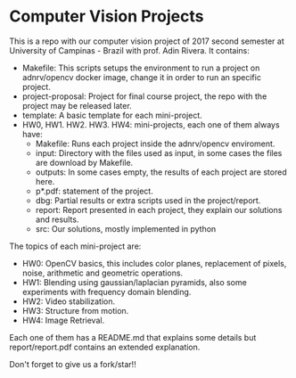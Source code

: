# Computer Vision Projects

This is a repo with our computer vision project of 2017 second semester at University of Campinas - Brazil with prof. Adin Rivera. It contains:

* Makefile: This scripts setups the environment to run a project on adnrv/opencv docker image, change it in order to run an specific project.
* project-proposal: Project for final course project, the repo with the project may be released later.
* template: A basic template for each mini-project.
* HW0, HW1. HW2. HW3. HW4: mini-projects, each one of them always have:
   * Makefile: Runs each project inside the adnrv/opencv enviroment.
   * input: Directory with the files used as input, in some cases the files are download by Makefile.
   * outputs: In some cases empty, the results of each project are stored here.
   * p*.pdf: statement of the project.
   * dbg: Partial results or extra scripts used in the project/report.
   * report: Report presented in each project, they explain our solutions and results.
   * src: Our solutions, mostly implemented in python

The topics of each mini-project are:

* HW0: OpenCV basics, this includes color planes, replacement of pixels, noise, arithmetic and geometric operations.
* HW1: Blending using gaussian/laplacian pyramids, also some experiments with frequency domain blending.
* HW2: Video stabilization.
* HW3: Structure from motion.
* HW4: Image Retrieval.

Each one of them has a README.md that explains some details but report/report.pdf contains an extended explanation.

Don't forget to give us a fork/star!!

